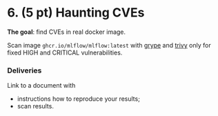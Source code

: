 # 6. (5 pt) Haunting CVEs

**The goal**: find CVEs in real docker image.

Scan image `ghcr.io/mlflow/mlflow:latest` with [grype](https://github.com/anchore/grype) and [trivy](https://github.com/aquasecurity/trivy) only for fixed HIGH and CRITICAL vulnerabilities.

### Deliveries

Link to a document with
- instructions how to reproduce your results;
- scan results.
